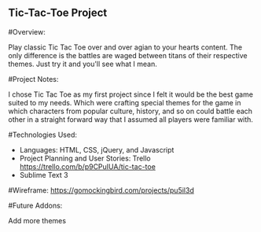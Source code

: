 ## Tic-Tac-Toe Project

#Overview:

Play classic Tic Tac Toe over and over agian to your hearts content. The only difference is the battles are waged between titans of their respective themes. Just try it and you'll see what I mean.

#Project Notes:

I chose Tic Tac Toe as my first project since I felt it would be the best game suited to my needs. Which were crafting special themes for the game in which characters from popular culture, history, and so on could battle each other in a straight forward way that I assumed all players were familiar with.

#Technologies Used:

- Languages: HTML, CSS, jQuery, and Javascript
- Project Planning and User Stories: Trello <https://trello.com/b/p9CPuIUA/tic-tac-toe>
- Sublime Text 3

#Wireframe:
<https://gomockingbird.com/projects/pu5il3d>

#Future Addons:

Add more themes

